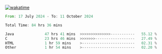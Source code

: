 [![wakatime](https://wakatime.com/badge/user/5970ac98-85fb-4bfd-a7d8-142e7d5bd274.svg)](https://wakatime.com/@5970ac98-85fb-4bfd-a7d8-142e7d5bd274)

<!--START_SECTION:waka-->

```rust
From: 17 July 2024 - To: 11 October 2024

Total Time: 84 hrs 36 mins

Java              47 hrs 41 mins  >>>>>>>>>>>>>>-----------   55.12 %
C                 23 hrs 46 mins  >>>>>>>------------------   27.49 %
HTML              1 hr 59 mins    >------------------------   02.31 %
Other             1 hr 54 mins    >------------------------   02.20 %
```

<!--END_SECTION:waka-->
